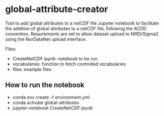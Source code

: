 # global-attribute-creator
Tool to add global attributes to a netCDF file
Jupyter notebook to facilitate the addition of global attributes to a netCDF file, following the ACDD convention. 
Requirements are set to allow dataset upload to NIRD/Sigma2 using the NorDataNet upload interface. 

Files:
- CreateNetCDF.ipynb: notebook to be run
- vocabularies: function to fetch controlled vocabularies
- files: example files

## How to run the notebook

- conda env create -f environment.yml
- conda activate global-attributes
- jupyter-notebook CreateNetCDF.ipynb
